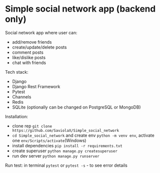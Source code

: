 # Simple social network app (backend only)
Social network app where user can:
  - add/remove friends
  - create/update/delete posts
  - comment posts
  - like/dislike posts
  - chat with friends
  
Tech stack:
  - Django
  - Django Rest Framework
  - Pytest
  - Channels
  - Redis
  - SQLite (optionally can be changed on PostgreSQL or MongoDB)
  
Installation:
  - clone rep ```git clone https://github.com/SaviolaX/Simple_social_network```
  - ```cd Simple_social_network``` and create env ```python -m venv env```, activate one ```env/Scripts/activate```(Windows)
  - install dependencies ```pip install -r requirements.txt```
  - create superuser ```python manage.py createsuperuser```
  - run dev server ```python manage.py runserver```
  
Run test:
  in terminal ```pytest``` or ```pytest -s``` - to see error details
